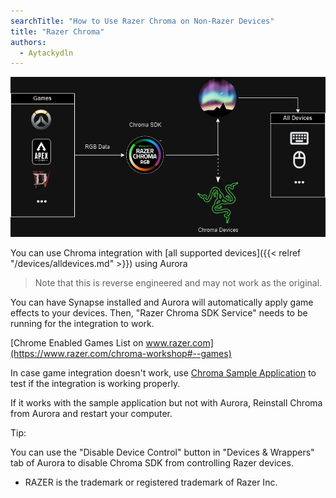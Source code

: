 ```yaml
---
searchTitle: "How to Use Razer Chroma on Non-Razer Devices"
title: "Razer Chroma"
authors:
  - Aytackydln
---
```


![Diagram showing Aurora Chroma integration](img/diagrams/chroma_diagram.png)

You can use Chroma integration with [all supported devices]({{< relref "/devices/alldevices.md" >}}) using Aurora

> Note that this is reverse engineered and may not work as the original.

You can have Synapse installed and Aurora will automatically apply game effects to your devices.
Then, "Razer Chroma SDK Service" needs to be running for the integration to work.

[Chrome Enabled Games List on www.razer.com](https://www.razer.com/chroma-workshop#--games)

In case game integration doesn't work,
use [Chroma Sample Application](https://discord.com/channels/427609830073696258/428606882064629761/1393688715611738242)
to test if the integration is working properly.

If it works with the sample application but not with Aurora,
Reinstall Chroma from Aurora and restart your computer.

Tip:

You can use the "Disable Device Control" button in "Devices & Wrappers" tab of Aurora to disable Chroma SDK from controlling Razer devices.

- RAZER is the trademark or registered trademark of Razer Inc.
